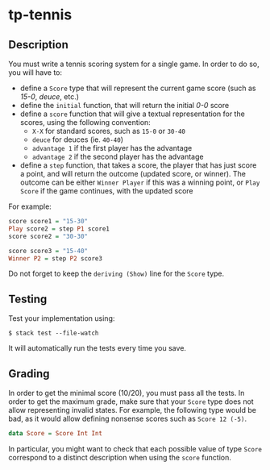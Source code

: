 # tp-tennis

## Description

You must write a tennis scoring system for a single game. In order to do so, you will have to:

 * define a `Score` type that will represent the current game score (such as *15-0*, *deuce*, etc.)
 * define the `initial` function, that will return the initial *0-0* score
 * define a `score` function that will give a textual representation for the scores, using the following convention:
   - `X-X` for standard scores, such as `15-0` or `30-40`
   - `deuce` for deuces (ie. `40-40`)
   - `advantage 1` if the first player has the advantage
   - `advantage 2` if the second player has the advantage
 * define a `step` function, that takes a score, the player that has just score a point, and will return the outcome (updated score, or winner).
   The outcome can be either `Winner Player` if this was a winning point, or `Play Score` if the game continues, with the updated score

For example:

```haskell
score score1 = "15-30"
Play score2 = step P1 score1
score score2 = "30-30"

score score3 = "15-40"
Winner P2 = step P2 score3
```

Do not forget to keep the `deriving (Show)` line for the `Score` type.

## Testing

Test your implementation using:

```shell
$ stack test --file-watch
```

It will automatically run the tests every time you save.

## Grading

In order to get the minimal score (10/20), you must pass all the tests. In order to get the maximum grade, make sure that your `Score` type does not allow representing invalid states.
For example, the following type would be bad, as it would allow defining nonsense scores such as `Score 12 (-5)`.

```haskell
data Score = Score Int Int
```

In particular, you might want to check that each possible value of type `Score` correspond to a distinct description when using the `score` function.